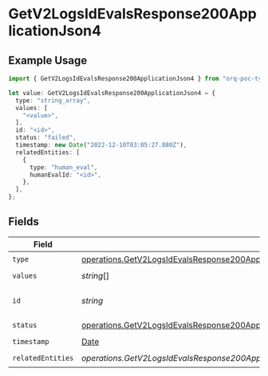 # GetV2LogsIdEvalsResponse200ApplicationJson4

## Example Usage

```typescript
import { GetV2LogsIdEvalsResponse200ApplicationJson4 } from "orq-poc-typescript-multi-env-version/models/operations";

let value: GetV2LogsIdEvalsResponse200ApplicationJson4 = {
  type: "string_array",
  values: [
    "<value>",
  ],
  id: "<id>",
  status: "failed",
  timestamp: new Date("2022-12-10T03:05:27.880Z"),
  relatedEntities: [
    {
      type: "human_eval",
      humanEvalId: "<id>",
    },
  ],
};
```

## Fields

| Field                                                                                                                                                                                                | Type                                                                                                                                                                                                 | Required                                                                                                                                                                                             | Description                                                                                                                                                                                          |
| ---------------------------------------------------------------------------------------------------------------------------------------------------------------------------------------------------- | ---------------------------------------------------------------------------------------------------------------------------------------------------------------------------------------------------- | ---------------------------------------------------------------------------------------------------------------------------------------------------------------------------------------------------- | ---------------------------------------------------------------------------------------------------------------------------------------------------------------------------------------------------- |
| `type`                                                                                                                                                                                               | [operations.GetV2LogsIdEvalsResponse200ApplicationJSONResponseBody1Evals7WorkflowRun4Type](../../models/operations/getv2logsidevalsresponse200applicationjsonresponsebody1evals7workflowrun4type.md) | :heavy_check_mark:                                                                                                                                                                                   | N/A                                                                                                                                                                                                  |
| `values`                                                                                                                                                                                             | *string*[]                                                                                                                                                                                           | :heavy_check_mark:                                                                                                                                                                                   | N/A                                                                                                                                                                                                  |
| `id`                                                                                                                                                                                                 | *string*                                                                                                                                                                                             | :heavy_check_mark:                                                                                                                                                                                   | The id of the resource                                                                                                                                                                               |
| `status`                                                                                                                                                                                             | [operations.GetV2LogsIdEvalsResponse200ApplicationJSONResponseBody1Evals7Status](../../models/operations/getv2logsidevalsresponse200applicationjsonresponsebody1evals7status.md)                     | :heavy_check_mark:                                                                                                                                                                                   | N/A                                                                                                                                                                                                  |
| `timestamp`                                                                                                                                                                                          | [Date](https://developer.mozilla.org/en-US/docs/Web/JavaScript/Reference/Global_Objects/Date)                                                                                                        | :heavy_check_mark:                                                                                                                                                                                   | N/A                                                                                                                                                                                                  |
| `relatedEntities`                                                                                                                                                                                    | *operations.GetV2LogsIdEvalsResponse200ApplicationJSONResponseBody1Evals7WorkflowRun4RelatedEntities*[]                                                                                              | :heavy_check_mark:                                                                                                                                                                                   | N/A                                                                                                                                                                                                  |